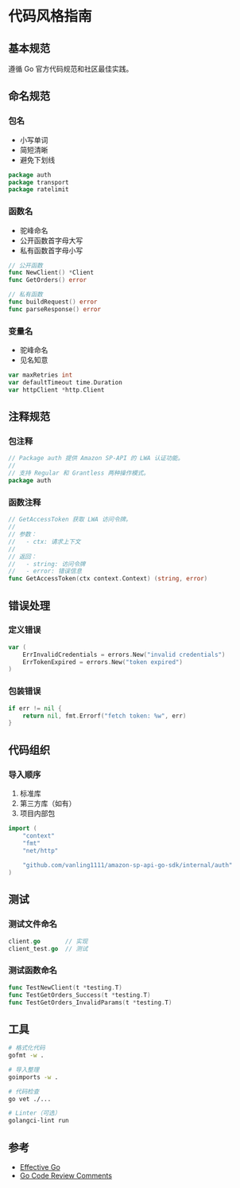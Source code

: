 # 代码风格指南

## 基本规范

遵循 Go 官方代码规范和社区最佳实践。

## 命名规范

### 包名
- 小写单词
- 简短清晰
- 避免下划线

```go
package auth
package transport
package ratelimit
```

### 函数名
- 驼峰命名
- 公开函数首字母大写
- 私有函数首字母小写

```go
// 公开函数
func NewClient() *Client
func GetOrders() error

// 私有函数
func buildRequest() error
func parseResponse() error
```

### 变量名
- 驼峰命名
- 见名知意

```go
var maxRetries int
var defaultTimeout time.Duration
var httpClient *http.Client
```

## 注释规范

### 包注释

```go
// Package auth 提供 Amazon SP-API 的 LWA 认证功能。
//
// 支持 Regular 和 Grantless 两种操作模式。
package auth
```

### 函数注释

```go
// GetAccessToken 获取 LWA 访问令牌。
//
// 参数：
//   - ctx: 请求上下文
//
// 返回：
//   - string: 访问令牌
//   - error: 错误信息
func GetAccessToken(ctx context.Context) (string, error)
```

## 错误处理

### 定义错误

```go
var (
    ErrInvalidCredentials = errors.New("invalid credentials")
    ErrTokenExpired = errors.New("token expired")
)
```

### 包装错误

```go
if err != nil {
    return nil, fmt.Errorf("fetch token: %w", err)
}
```

## 代码组织

### 导入顺序

1. 标准库
2. 第三方库（如有）
3. 项目内部包

```go
import (
    "context"
    "fmt"
    "net/http"
    
    "github.com/vanling1111/amazon-sp-api-go-sdk/internal/auth"
)
```

## 测试

### 测试文件命名

```go
client.go       // 实现
client_test.go  // 测试
```

### 测试函数命名

```go
func TestNewClient(t *testing.T)
func TestGetOrders_Success(t *testing.T)
func TestGetOrders_InvalidParams(t *testing.T)
```

## 工具

```bash
# 格式化代码
gofmt -w .

# 导入整理
goimports -w .

# 代码检查
go vet ./...

# Linter（可选）
golangci-lint run
```

## 参考

- [Effective Go](https://go.dev/doc/effective_go)
- [Go Code Review Comments](https://go.dev/wiki/CodeReviewComments)

